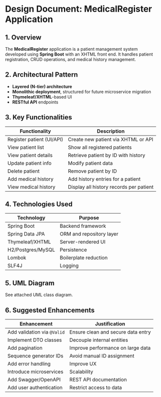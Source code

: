 
# Design Document: MedicalRegister Application

## 1. Overview
The **MedicalRegister** application is a patient management system developed using **Spring Boot** with an XHTML front end. It handles patient registration, CRUD operations, and medical history management.

## 2. Architectural Pattern
- **Layered (N-tier) architecture**
- **Monolithic deployment**, structured for future microservice migration
- **Thymeleaf/XHTML**-based UI
- **RESTful API** endpoints

## 3. Key Functionalities

| Functionality              | Description                                |
|---------------------------|--------------------------------------------|
| Register patient (UI/API) | Create new patient via XHTML or API        |
| View patient list         | Show all registered patients               |
| View patient details      | Retrieve patient by ID with history        |
| Update patient info       | Modify patient data                        |
| Delete patient            | Remove patient by ID                       |
| Add medical history       | Add history entries for a patient          |
| View medical history      | Display all history records per patient    |

## 4. Technologies Used

| Technology       | Purpose                          |
|------------------|----------------------------------|
| Spring Boot       | Backend framework                |
| Spring Data JPA   | ORM and repository layer         |
| Thymeleaf/XHTML   | Server-rendered UI               |
| H2/Postgres/MySQL | Persistence                      |
| Lombok            | Boilerplate reduction            |
| SLF4J             | Logging                          |

## 5. UML Diagram
See attached UML class diagram.

## 6. Suggested Enhancements

| Enhancement                  | Justification                        |
|-----------------------------|--------------------------------------|
| Add validation via `@Valid` | Ensure clean and secure data entry  |
| Implement DTO classes       | Decouple internal entities          |
| Add pagination              | Improve performance on large data   |
| Sequence generator IDs      | Avoid manual ID assignment          |
| Add error handling          | Improve UX                          |
| Introduce microservices     | Scalability                         |
| Add Swagger/OpenAPI         | REST API documentation              |
| Add user authentication     | Restrict access to data             |
